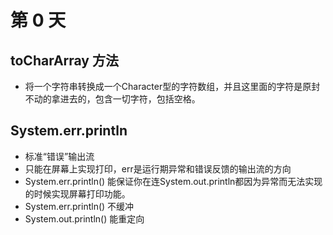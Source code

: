 # 第 0 天
## toCharArray 方法
- 将一个字符串转换成一个Character型的字符数组，并且这里面的字符是原封不动的拿进去的，包含一切字符，包括空格。
## System.err.println 
- 标准“错误”输出流
- 只能在屏幕上实现打印，err是运行期异常和错误反馈的输出流的方向
- System.err.println() 能保证你在连System.out.println都因为异常而无法实现的时候实现屏幕打印功能。
- System.err.println() 不缓冲
- System.out.println() 能重定向